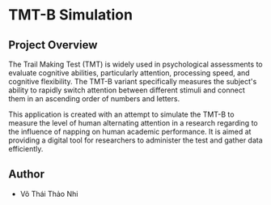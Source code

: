 # TMT-B Simulation

<h2> Project Overview</h1>

The Trail Making Test (TMT) is widely used in psychological assessments to evaluate cognitive abilities, particularly attention, processing speed, and cognitive flexibility. The TMT-B variant specifically measures the subject's ability to rapidly switch attention between different stimuli and connect them in an ascending order of numbers and letters.

This application is created with an attempt to simulate the TMT-B to measure the level of human alternating attention in a research regarding to the influence of napping on human academic performance. It is aimed at providing a digital tool for researchers to administer the test and gather data efficiently.

<h2> Author</h2>
<ul>
  <li>Võ Thái Thảo Nhi</li>
</ul>
